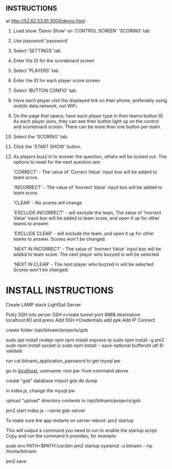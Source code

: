 ## INSTRUCTIONS
at http://52.62.53.91:3000/demo.html :

  1.	Load show 'Demo Show' on 'CONTROL SCREEN' 'SCORING' tab
2.	Use password 'password'
3.	Select 'SETTINGS' tab
4.	Enter the ID for the scoreboard screen
5.	Select 'PLAYERS' tab.
6.	Enter the ID for each player score screen
7.	Select 'BUTTON CONFIG' tab.
8.	Have each player visit the displayed link on their phone, preferably using mobile data network, not WiFi.
9.	On the page that opens, have each player type in their teams button ID.
	As each player joins, they can see their button light up on the control and scoreboard screen.
	There can be more than one button per team.
10.	Select the 'SCORING' tab.
11.	Click the 'START SHOW' button.
12.	As players buzz in to answer the question, others will be locked out.
	The options to reset for the next question are:
	 
	'CORRECT' - The value of 'Correct Value' input box will be added to team score.
	 
	'INCORRECT' - The value of 'Inorrect Value' input box will be added to team score.
	 
	'CLEAR' - No scores will change
	 
	'EXCLUDE INCORRECT' - will exclude the team, The value of 'Inorrect Value' input box will be added to team score, and open it up for other teams to answer.
	 
	'EXCLUDE CLEAR' - will exclude the team, and open it up for other teams to answer. Scores won't be changed.
	 
	'NEXT IN INCORRECT' - The value of 'Inorrect Value' input box will be added to team score. The next player who buzzed in will be selected.
	 
	'NEXT IN CLEAR' - The next player who buzzed in will be selected. Scores won't be changed.
# INSTALL INSTRUCTIONS
Create LAMP stack LightSail Server  

Putty SSH into server
  SSH->create tunnel port 8888 destination localhost:80 and press Add
  SSH->Credentials add ppk
  Add IP
  Connect


create folder /opt/bitnami/projects/gsb

sudo apt install nodejs npm
npm install express-ip
sudo npm install -g pm2
sudo npm install socket.io
sudo npm install --save-optional bufferutil utf-8-validate

run cat bitnami_application_password to get mysql pw

go to [localhost:](http://localhost:8888/phpmyadmin)
  username: root
  pw: from command above

create "gsb" database
import gsb db dump

in index.js, change the mysql pw

upload "upload" directory contents to /opt/bitnami/projects/gsb 

pm2 start index.js --name gsb-server

To make sure the app restarts on server reboot:
pm2 startup

This will output a command you need to run to enable the startup script. Copy and run the command it provides, for example:

sudo env PATH=$PATH:/usr/bin pm2 startup systemd -u bitnami --hp /home/bitnami

pm2 save



